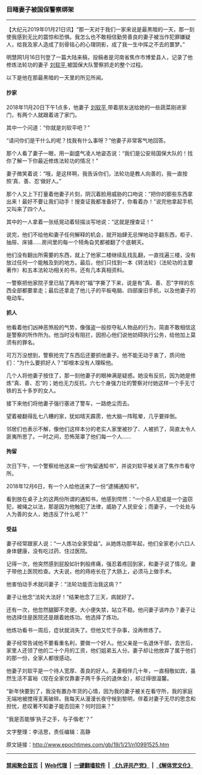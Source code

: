 ### 目睹妻子被国保警察绑架
------------------------

<p>
 【大纪元2019年01月21日讯】“那一天对于我们一家来说是最黑暗的一天，那一刻使我感到无比的震惊和恐惧。我怎么也不敢相信勤劳善良的妻子被当作犯罪嫌疑人，给我及家人造成了刻骨铭心的心理阴影，成了我一生中挥之不去的噩梦。”
</p>
<p>
 明慧网1月16日刊登了一篇大陆来稿，投稿者是河南省焦作市博爱县人，记录了他修炼法轮功的妻子
 <a href="http://www.epochtimes.com/gb/tag/%E5%88%98%E8%BD%AF%E5%B9%B3.html">
  刘软平
 </a>
 被国保大队警察抓走的整个过程。
</p>
<p>
 以下是他在那最黑暗的一天里的所见所闻。
</p>
<h4>
 抄家
</h4>
<p>
 2018年11月20日下午1点多，他妻子
 <a href="http://www.epochtimes.com/gb/tag/%E5%88%98%E8%BD%AF%E5%B9%B3.html">
  刘软平
 </a>
 带着朋友送给她的一些蔬菜刚进家门，有两个人就跟着进了家门。
</p>
<p>
 其中一个问道：“你就是刘软平吧？”
</p>
<p>
 “请问你们是干什么的呢？找我有什么事呀？”他妻子非常客气地回答。
</p>
<p>
 那个人看了妻子一眼，用一副盛气凌人地姿态说：“我们是公安局国保大队的！找你了解一下你最近修炼法轮功的情况！”
</p>
<p>
 妻子微笑着说：“哦，是这样啊，我告诉你们，法轮功是教人向善的，我一直按照‘真、善、忍’做好人。”
</p>
<p>
 那个人又上下打量着他妻子片刻，阴沉着脸用威胁的口吻说：“把你的那些东西拿出来！最好不要让我们动手！搜查证我都准备好了，你看着办！”说完他拿起手机又叫来了四个人。
</p>
<p>
 其中的一人拿着一张纸晃动着轻描淡写地说：“这就是搜查证！”
</p>
<p>
 说完，他们不给他和妻子任何解释的机会，就开始肆无忌惮地动手翻东西，柜子、抽屉、床铺……房间里的每一个犄角旮旯都被翻了个底朝天。
</p>
<p>
 他们没有翻出所需要的东西，就上了他家二楼继续乱找乱翻，一直找遍三楼，没有放过任何一个能触及到的地方。最后，他们只找到一本《转法轮》（法轮功的主要著作）和五本法轮功相关的书，还有几本真相资料。
</p>
<p>
 一警察把他家院子里已贴了两年的“福”字撕了下来，说是有“真、善、忍”字样的东西全部都要拿走；最后还拿走了他儿子的平板电脑、四部废旧手机，以及他妻子的电动车。
</p>
<h4>
 抓人
</h4>
<p>
 他看着他们凶神恶煞般的气势，像强盗一般掠夺私人物品的行为，简直不敢相信这是警察的所作所为。他当时没有阻拦，因担心他们说他妨碍执行公务，给他加上莫须有的罪名。
</p>
<p>
 可万万没想到，警察抢完了东西后还要抓他妻子。他不能无动于衷了，质问他们：“为什么要抓好人？”却根本没有人理睬他。
</p>
<p>
 几个人将他妻子按住了，那一刻他妻子的眼神满是疑惑。她没有反抗，因为她是修炼“真、善、忍”的；她也无力反抗，六七个身强力壮的警察对付她这样一个手无寸铁的五十多岁的女人。
</p>
<p>
 接下来他们将他妻子强行塞进了警车，一路绝尘而去。
</p>
<p>
 望着被翻得乱七八糟的家，犹如晴天霹雳，他大脑一阵眩晕，几乎要摔倒。
</p>
<p>
 邻居们也表示不解，像他们这样本分的老实人家里被抄了、人被抓了，简直太令人匪夷所思了。一时之间，恐怖笼罩了他们每一个人……
</p>
<h4>
 拘留
</h4>
<p>
 次日下午，一个警察给他送来一份“拘留通知书”，并说刘软平被关进了焦作市看守所。
</p>
<p>
 2018年12月6日，有一个人给他送来了一份“逮捕通知书”。
</p>
<p>
 看到放在桌子上的这两份所谓的通知书，他感到愕然：“一个杀人犯或是一个盗窃犯，被绳之以法，那是因为他触犯了法律，威胁了人民安全；而妻子，一个处处与人为善的女人，她违反了什么呢？”
</p>
<h4>
 受益
</h4>
<div class="ar_articleContent" id="ar_bArticleContent">
 <p>
  妻子经常跟家人说：“一人炼功全家受益”。从她炼功那年起，他们全家老小六口人身体健康，没有吃过药、住过医院。
 </p>
 <p>
  记得一次，他突然感到屁股如针刺般疼痛，强忍着疼回到家，和妻子说了情况。妻子带他上医院检查。大夫说，他的痔疮长在了大肠上，必须马上做手术。
 </p>
 <p>
  他害怕动手术就问妻子：“法轮功能否治我这病？”
 </p>
 <p>
  妻子让他念“法轮大法好！”结果他念了三天，病就好了。
 </p>
 <p>
  还有一次，他忽然腿脚不灵便，大小便失禁，站立不稳。他问妻子该咋办？妻子让他选择住是医院还是跟着她炼功。他选择了炼功。
 </p>
 <p>
  他炼功看书一周后，症状就消失了。但他又忙于杂事，没再修炼了。
 </p>
 <p>
  妻子经常告诫他不要看重名利，要做一个好人。他父亲是一名退休干部，去世后，家里人还领了他的二十个月的工资，他们姐弟五人分。妻子却让他放弃了属于他们的那一份，全家人都很感动。
 </p>
 <p>
  他妻子刘软平是一个待人宽厚、善良的好人。夫妻相伴几十年，一直相敬如宾，虽然生活不富裕（现在全家仅靠妻子两千多元的退休金），却过得很温馨。
 </p>
 <p>
  “新年快要到了，我没有置办年货的心情，因为我的妻子被关在看守所，我的家庭无端地被搅得支离破碎。我每天从漫漫长夜守候到黎明，伴着对妻子无尽的思念和担忧，悲叹著不知妻子能否回来？何时回来？”
 </p>
 <p>
  “我是否能够‘执子之手，与子偕老’？”
 </p>
 <p>
  文字整理：李洁思，责任编辑：高静
 </p>
</div>

原文链接：http://www.epochtimes.com/gb/19/1/21/n10991525.htm


------------------------
#### [禁闻聚合首页](https://github.com/gfw-breaker/banned-news/blob/master/README.md) &nbsp;|&nbsp; [Web代理](https://github.com/gfw-breaker/open-proxy/blob/master/README.md) &nbsp;|&nbsp; [一键翻墙软件](https://github.com/gfw-breaker/nogfw/blob/master/README.md) &nbsp;|&nbsp; [《九评共产党》](https://github.com/gfw-breaker/9ping.md/blob/master/README.md#九评之一评共产党是什么) &nbsp;|&nbsp; [《解体党文化》](https://github.com/gfw-breaker/jtdwh.md/blob/master/README.md#绪论)
